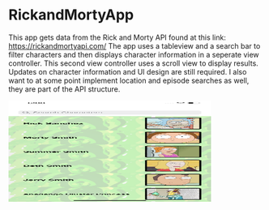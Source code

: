 # RickandMortyApp

This app gets data from the Rick and Morty API found at this link: https://rickandmortyapi.com/
The app uses a tableview and a search bar to filter characters and then displays character information in a seperate view controller. This second view controller uses a scroll view to display results. Updates on character information and UI design are still required. I also want to at some point implement location and episode searches as well, they are part of the API structure. 

<img src="https://github.com/talpert022/RickandMortyApp/blob/master/Screenshot1.png" width="400" height = "200">
